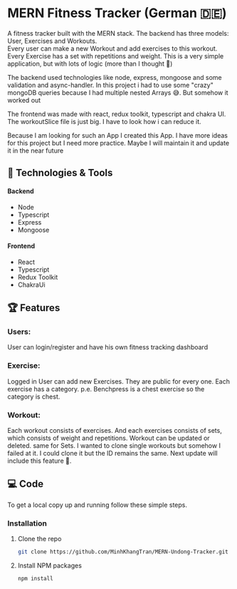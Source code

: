
# MERN Fitness Tracker (German 🇩🇪)
A fitness tracker built with the MERN stack. The backend has three models: User, Exercises and Workouts.  
Every user can make a new Workout and add exercises to this workout. Every Exercise has a set with repetitions and weight.
This is a very simple application, but with lots of logic (more than I thought 🥲)

  
The backend used technologies like node, express, mongoose and some validation and async-handler. In this project i had to use some "crazy" mongoDB queries because I had multiple nested Arrays 😅. But somehow it worked out
  
The frontend was made with react, redux toolkit, typescript and chakra UI. The workoutSlice file is just big. I have to look how i can reduce it.
  
Because I am looking for such an App I created this App. I have more ideas for this project but I need more practice. Maybe I will maintain it and update it in the near future 
  

  

  
## :hammer: Technologies & Tools  
  
#### Backend
* Node
* Typescript
* Express
* Mongoose

#### Frontend
* React
* Typescript
* Redux Toolkit
* ChakraUi

  
## :trophy: Features  
  
### Users:  
User can login/register and have his own fitness tracking dashboard
### Exercise:  
Logged in User can add new Exercises. They are public for every one. Each exercise has a category. p.e. Benchpress is a chest exercise so the category is chest.
### Workout:
Each workout consists of exercises. And each exercises consists of sets, which consists of weight and repetitions. Workout can be updated or deleted. same for Sets. I wanted to clone single workouts but somehow I failed at it. I could clone it but the ID remains the same. Next update will include this feature 🥸.

## :computer: Code
To get a local copy up and running follow these simple steps.


### Installation

1. Clone the repo
   ```sh
   git clone https://github.com/MinhKhangTran/MERN-Undong-Tracker.git
   ```
2. Install NPM packages
   ```sh
   npm install
   ```


